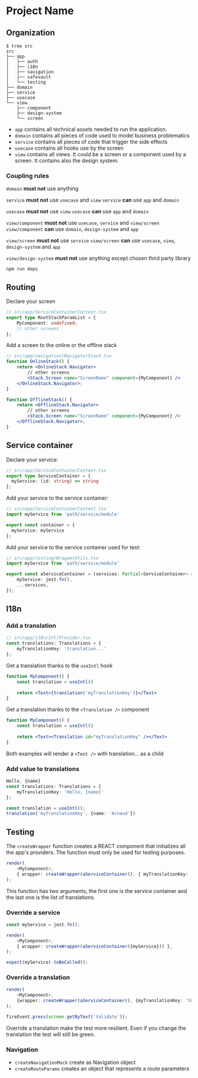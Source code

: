 # Project Name

## Organization

```
$ tree src 
src
├── app
│   ├── auth
│   ├── i18n
│   ├── navigation
│   ├── safevault
│   └── testing
├── domain
├── service
├── usecase
└── view
    ├── component
    ├── design-system
    └── screen
```

* `app` contains all technical assets needed to run the application.
* `domain` contains all pieces of code used to model business problematics
* `service` contains all pieces of code that trigger the side effects
* `usecase` contains all hooks use by the screen
* `view` contains all views. It could be a screen or a component used by a screen. It contains also the design system.

### Coupling rules

`domain` **must not** use anything

`service` **must not** use `usecase` and `view`
`service` **can** use `app` and `domain`

`usecase` **must not** use `view`
`usecase` **can** use `app` and `domain`

`view/component` **must not** use `usecase`, `service` and `view/screen`
`view/component` **can** use `domain`, `design-system` and `app`

`view/screen` **must not** use `service`
`view/screen` **can** use `usecase`, `view`, `design-system` and `app`

`view/design-system` **must not** use anything except chosen third party library

```
npm run deps
```

## Routing

Declare your screen
```ts
// src/app/ServiceContainerContext.tsx
export type RootStackParamList = {
    MyComponent: undefined;
    // other screens
};

```

Add a screen to the online or the offline stack
```jsx
// src/app/navigation/NavigatorStack.tsx
function OnlineStack() {
    return <OnlineStack.Navigator>
        // other screens
        <Stack.Screen name="ScreenName" component={MyComponent} />
    </OnlineStack.Navigator>;
}

function OfflineStack() {
    return <OfflineStack.Navigator>
        // other screens
        <Stack.Screen name="ScreenName" component={MyComponent} />
    </OfflineStack.Navigator>;
}
```

## Service container

Declare your service:
```ts
// src/app/ServiceContainerContext.tsx
export type ServiceContainer = {
  myService: (id: string) => string
};
```

Add your service to the service container:
```ts
// src/app/ServiceContainerContext.tsx
import myService from 'path/service/module'

export const container = {
  myService: myService
};
```

Add your service to the service container used for test:
```ts
// src/app/testing/WrapperUtils.tsx
import myService from 'path/service/module'

export const aServiceContainer = (services: Partial<ServiceContainer> = {}): ServiceContainer => ({
    myService: jest.fn(),
    ...services,
});
```

## I18n

### Add a translation

```ts
// src/app/i18n/IntlProvider.tsx
const translations: Translations = {
    myTranslationKey: 'translation...'
};
```

Get a translation thanks to the `useIntl` hook
```jsx
function MyComponent() {
    const translation = useIntl()
    
    return <Text>{translation('myTranslationKey')}</Text>
}
```

Get a translation thanks to the `<Translation />` component

```jsx
function MyComponent() {
    const translation = useIntl()
    
    return <Text><Translation id="myTranslationKey" /></Text>
}
```

Both examples will render a `<Text />` with translation... as a child

### Add value to translations

```ts
Hello, {name}
const translations: Translations = {
    myTranslationKey: 'Hello, {name}'
};

const translation = useIntl();
translation('myTranslationKey', {name: 'Arnaud'})
```

## Testing

The `createWrapper` function creates a REACT component that initializes all the app's providers. The function must only be used for testing purposes. 

```ts
render(
    <MyComponent>,
    { wrapper: createWrapper(aServiceContainer(), { myTranslationKey: 'translation...' }) },
);
```

This function has two arguments, the first one is the service container and the last one is the list of translations.

### Override a service

```ts
const myService = jest.fn();

render(
    <MyComponent>,
    { wrapper: createWrapper(aServiceContainer({myService})) },
);

expect(myService).toBeCalled();
```

### Override a translation

```ts
render(
    <MyComponent>,
    {wrapper: createWrapper(aServiceContainer(), {myTranslationKey: 'Validate'})},
);

fireEvent.press(screen.getByText('Validate'));
```

Override a translation make the test more resilient. Even if you change the translation the test will still be green.

### Navigation

* `createNavigationMock` create as Navigation object
* `createRouteParams` creates an object that represents a route parameters
